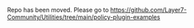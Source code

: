 Repo has been moved. Please go to https://github.com/Layer7-Community/Utilities/tree/main/policy-plugin-examples
